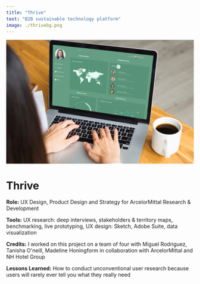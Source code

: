 ```yaml
---
title: "Thrive"
text: "B2B sustainable technology platform"
image: ./thrivebg.png
---
```


![Hero](./thrive.png)

# Thrive

**Role:** UX Design, Product Design and Strategy for ArcelorMittal Research & Development

**Tools:** UX research: deep interviews, stakeholders & territory maps, benchmarking, live prototyping, UX design: Sketch, Adobe Suite, data visualization

**Credits:** I worked on this project on a team of four with Miguel Rodriguez, Tanisha O'neill, Madeline Honingform in collaboration with ArcelorMittal and NH Hotel Group

**Lessons Learned:** How to conduct unconventional user research because users will rarely ever tell you what they really need
